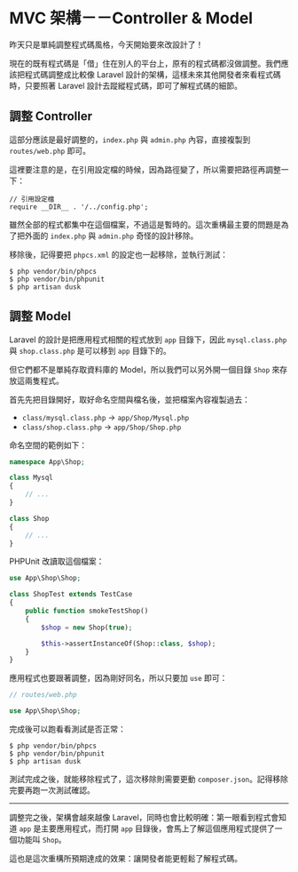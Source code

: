 # MVC 架構－－Controller & Model 

昨天只是單純調整程式碼風格，今天開始要來改設計了！

現在的既有程式碼是「借」住在別人的平台上，原有的程式碼都沒做調整。我們應該把程式碼調整成比較像 Laravel 設計的架構，這樣未來其他開發者來看程式碼時，只要照著 Laravel 設計去蹤縱程式碼，即可了解程式碼的細節。

## 調整 Controller

這部分應該是最好調整的，`index.php` 與 `admin.php` 內容，直接複製到 `routes/web.php` 即可。

這裡要注意的是，在引用設定檔的時候，因為路徑變了，所以需要把路徑再調整一下：

```
// 引用設定檔
require __DIR__ . '/../config.php';
```

雖然全部的程式都集中在這個檔案，不過這是暫時的。這次重構最主要的問題是為了把外面的 `index.php` 與 `admin.php` 奇怪的設計移除。

移除後，記得要把 `phpcs.xml` 的設定也一起移除，並執行測試：

```
$ php vendor/bin/phpcs
$ php vendor/bin/phpunit
$ php artisan dusk
```

## 調整 Model

Laravel 的設計是把應用程式相關的程式放到 `app` 目錄下，因此 `mysql.class.php` 與 `shop.class.php` 是可以移到 `app` 目錄下的。

但它們都不是單純存取資料庫的 Model，所以我們可以另外開一個目錄 `Shop` 來存放這兩隻程式。

首先先把目錄開好，取好命名空間與檔名後，並把檔案內容複製過去：

* `class/mysql.class.php` -> `app/Shop/Mysql.php`
* `class/shop.class.php` -> `app/Shop/Shop.php`

命名空間的範例如下：

```php
namespace App\Shop;

class Mysql
{
    // ...
}

class Shop
{
    // ...
}
```

PHPUnit 改讀取這個檔案：

```php
use App\Shop\Shop;

class ShopTest extends TestCase
{
    public function smokeTestShop()
    {
        $shop = new Shop(true);

        $this->assertInstanceOf(Shop::class, $shop);
    }
}
```

應用程式也要跟著調整，因為剛好同名，所以只要加 `use` 即可：

```php
// routes/web.php

use App\Shop\Shop;
```

完成後可以跑看看測試是否正常：

```
$ php vendor/bin/phpcs
$ php vendor/bin/phpunit
$ php artisan dusk
```

測試完成之後，就能移除程式了，這次移除則需要更動 `composer.json`。記得移除完要再跑一次測試確認。

---

調整完之後，架構會越來越像 Laravel，同時也會比較明確：第一眼看到程式會知道 `app` 是主要應用程式，而打開 `app` 目錄後，會馬上了解這個應用程式提供了一個功能叫 `Shop`。

這也是這次重構所預期達成的效果：讓開發者能更輕鬆了解程式碼。
